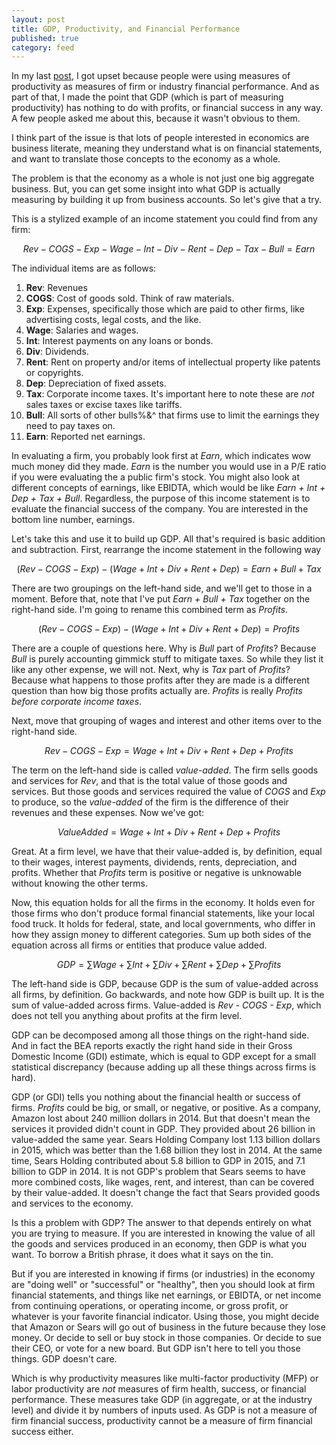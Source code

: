 ```yaml
---
layout: post
title: GDP, Productivity, and Financial Performance
published: true
category: feed
---
```


In my last [post](https://growthecon.com/blog/Manufacturing/), I got upset because people were using measures of productivity as measures of firm or industry financial performance. And as part of that, I made the point that GDP (which is part of measuring productivity) has nothing to do with profits, or financial success in any way. A few people asked me about this, because it wasn't obvious to them.

I think part of the issue is that lots of people interested in economics are business literate, meaning they understand what is on financial statements, and want to translate those concepts to the economy as a whole. 

The problem is that the economy as a whole is not just one big aggregate business. But, you can get some insight into what GDP is actually measuring by building it up from business accounts. So let's give that a try.

This is a stylized example of an income statement you could find from any firm:

$$
Rev - COGS - Exp - Wage - Int - Div - Rent - Dep - Tax - Bull = Earn
$$

The individual items are as follows:

1. **Rev**: Revenues
2. **COGS**: Cost of goods sold. Think of raw materials.
3. **Exp**: Expenses, specifically those which are paid to other firms, like advertising costs, legal costs, and the like.
4. **Wage**: Salaries and wages.
5. **Int**: Interest payments on any loans or bonds.
6. **Div**: Dividends.
7. **Rent**: Rent on property and/or items of intellectual property like patents or copyrights.
8. **Dep**: Depreciation of fixed assets.
9. **Tax**: Corporate income taxes. It's important here to note these are *not* sales taxes or excise taxes like tariffs.
10. **Bull**: All sorts of other bulls%&^ that firms use to limit the earnings they need to pay taxes on.
11. **Earn**: Reported net earnings.

In evaluating a firm, you probably look first at *Earn*, which indicates wow much money did they made. *Earn* is the number you would use in a P/E ratio if you were evaluating the a public firm's stock. You might also look at different concepts of earnings, like EBIDTA, which would be like *Earn + Int + Dep + Tax + Bull*. Regardless, the purpose of this income statement is to evaluate the financial success of the company. You are interested in the bottom line number, earnings.

Let's take this and use it to build up GDP. All that's required is basic addition and subtraction. First, rearrange the income statement in the following way

$$
(Rev - COGS - Exp) - (Wage + Int + Div + Rent + Dep) = Earn + Bull + Tax
$$

There are two groupings on the left-hand side, and we'll get to those in a moment. Before that, note that I've put *Earn + Bull + Tax* together on the right-hand side. I'm going to rename this combined term as *Profits*. 

$$
(Rev - COGS - Exp) - (Wage + Int + Div + Rent + Dep) = Profits
$$

There are a couple of questions here. Why is *Bull* part of *Profits*? Because *Bull* is purely accounting gimmick stuff to mitigate taxes. So while they list it like any other expense, we will not. Next, why is *Tax* part of *Profits*? Because what happens to those profits after they are made is a different question than how big those profits actually are. *Profits* is really *Profits before corporate income taxes*. 

Next, move that grouping of wages and interest and other items over to the right-hand side.

$$
Rev - COGS - Exp = Wage + Int + Div + Rent + Dep + Profits
$$

The term on the left-hand side is called *value-added*. The firm sells goods and services for *Rev*, and that is the total value of those goods and services. But those goods and services required the value of *COGS* and *Exp* to produce, so the *value-added* of the firm is the difference of their revenues and these expenses. Now we've got:

$$
ValueAdded = Wage + Int + Div + Rent + Dep + Profits
$$

Great. At a firm level, we have that their value-added is, by definition, equal to their wages, interest payments, dividends, rents, depreciation, and profits. Whether that *Profits* term is positive or negative is unknowable without knowing the other terms.

Now, this equation holds for all the firms in the economy. It holds even for those firms who don't produce formal financial statements, like your local food truck. It holds for federal, state, and local governments, who differ in how they assign money to different categories. Sum up both sides of the equation across all firms or entities that produce value added.

$$
GDP = \sum Wage + \sum Int + \sum Div + \sum Rent + \sum Dep + \sum Profits
$$

The left-hand side is GDP, because GDP is the sum of value-added across all firms, by definition. Go backwards, and note how GDP is built up. It is the sum of value-added across firms. Value-added is *Rev - COGS - Exp*, which does not tell you anything about profits at the firm level.

GDP can be decomposed among all those things on the right-hand side. And in fact the BEA reports exactly the right hand side in their Gross Domestic Income (GDI) estimate, which is equal to GDP except for a small statistical discrepancy (because adding up all these things across firms is hard).

GDP (or GDI) tells you nothing about the financial health or success of firms. *Profits* could be big, or small, or negative, or positive. As a company, Amazon lost about 240 million dollars in 2014. But that doesn't mean the services it provided didn't count in GDP. They provided about 26 billion in value-added the same year. Sears Holding Company lost 1.13 billion dollars in 2015, which was better than the 1.68 billion they lost in 2014. At the same time, Sears Holding contributed about 5.8 billion to GDP in 2015, and 7.1 billion to GDP in 2014. It is not GDP's problem that Sears seems to have more combined costs, like wages, rent, and interest, than can be covered by their value-added. It doesn't change the fact that Sears provided goods and services to the economy.

Is this a problem with GDP? The answer to that depends entirely on what you are trying to measure. If you are interested in knowing the value of all the goods and services produced in an economy, then GDP is what you want. To borrow a British phrase, it does what it says on the tin.

But if you are interested in knowing if firms (or industries) in the economy are "doing well" or "successful" or "healthy", then you should look at firm financial statements, and things like net earnings, or EBIDTA, or net income from continuing operations, or operating income, or gross profit, or whatever is your favorite financial indicator. Using those, you might decide that Amazon or Sears will go out of business in the future because they lose money. Or decide to sell or buy stock in those companies. Or decide to sue their CEO, or vote for a new board. But GDP isn't here to tell you those things. GDP doesn't care. 

Which is why productivity measures like multi-factor productivity (MFP) or labor productivity are *not* measures of firm health, success, or financial performance. These measures take GDP (in aggregate, or at the industry level) and divide it by numbers of inputs used. As GDP is not a measure of firm financial success, productivity cannot be a measure of firm financial success either.